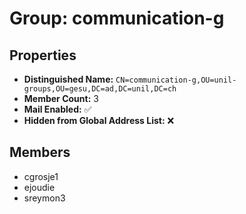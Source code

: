 # Group: communication-g

## Properties

- **Distinguished Name:** `CN=communication-g,OU=unil-groups,OU=gesu,DC=ad,DC=unil,DC=ch`
- **Member Count:** 3
- **Mail Enabled:** ✅
- **Hidden from Global Address List:** ❌

## Members

- cgrosje1
- ejoudie
- sreymon3
